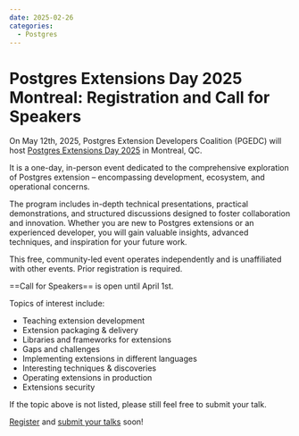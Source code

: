 ```yaml
---
date: 2025-02-26
categories:
  - Postgres
---
```


# Postgres Extensions Day 2025 Montreal: Registration and Call for Speakers

On May 12th, 2025, Postgres Extension Developers Coalition (PGEDC) will host [Postgres Extensions Day 2025](https://pgext.day) in Montreal, QC.

It is a one-day, in-person event dedicated to the comprehensive exploration of Postgres extension – encompassing development, ecosystem, and operational concerns.

The program includes in-depth technical presentations, practical demonstrations, and structured discussions designed to foster collaboration and innovation. Whether you are new to Postgres extensions or an experienced developer, you will gain valuable insights, advanced techniques, and inspiration for your future work.

This free, community-led event operates independently and is unaffiliated with other events. Prior registration is required.

==Call for Speakers== is open until April 1st.

Topics of interest include:

* Teaching extension development
* Extension packaging & delivery
* Libraries and frameworks for extensions
* Gaps and challenges
* Implementing extensions in different languages
* Interesting techniques & discoveries
* Operating extensions in production
* Extensions security

If the topic above is not listed, please still feel free to submit your talk.

[Register](http://pgext2025mtl.eventbrite.ca/) and [submit your talks](https://sessionize.com/pgextday2025mtl) soon!
